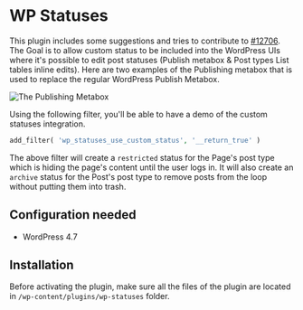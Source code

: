 WP Statuses
===========

This plugin includes some suggestions and tries to contribute to [#12706](https://core.trac.wordpress.org/ticket/12706). The Goal is to allow custom status to be included into the WordPress UIs where it's possible to edit post statuses (Publish metabox & Post types List tables inline edits). Here are two examples of the Publishing metabox that is used to replace the regular WordPress Publish Metabox.

![The Publishing Metabox](https://cldup.com/gqFKVZbBYJ.png)

Using the following filter, you'll be able to have a demo of the custom statuses integration.

```php
add_filter( 'wp_statuses_use_custom_status', '__return_true' )
```

The above filter will create a `restricted` status for the Page's post type which is hiding the page's content until the user logs in.
It will also create an `archive` status for the Post's post type to remove posts from the loop without putting them into trash.

Configuration needed
--------------------

+ WordPress 4.7

Installation
------------

Before activating the plugin, make sure all the files of the plugin are located in `/wp-content/plugins/wp-statuses` folder.
